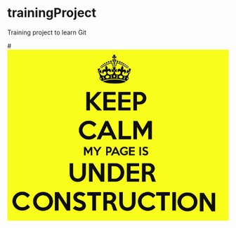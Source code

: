 # trainingProject
Training project to learn Git


#![alt text](https://github.com/flyingrabbit2600/trainingProject/blob/master/under.png "Under Construction")
